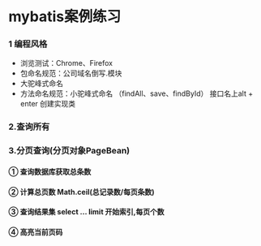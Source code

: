 # mybatis案例练习

### 1 编程风格
+ 浏览测试：Chrome、Firefox
+ 包命名规范：公司域名倒写.模块
+ 大驼峰式命名
+ 方法命名规范：小驼峰式命名 （findAll、save、findById）
接口名上alt + enter 创建实现类


### 2.查询所有


### 3.分页查询(分页对象PageBean)

#### ① 查询数据库获取总条数
#### ② 计算总页数  Math.ceil(总记录数/每页条数)
#### ③ 查询结果集  select ... limit 开始索引,每页个数
#### ④ 高亮当前页码
